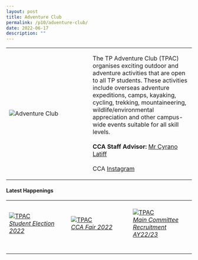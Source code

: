 ```yaml
---
layout: post
title: Adventure Club
permalink: /p10/adventure-club/
date: 2022-06-17
description: ""
---
```

<div>
    <table>
        <tr>
            <td style="width:45%"><image src="/images/CCA_ac.jpg" style="display:block;margin-left:auto;margin-right:auto;" alt="Adventure Club"></image></td>
            <td>
                <p>
                    The TP Adventure Club (TPAC) organises exciting outdoor and adventure activities that are open to all TP students. These activities include overseas adventure expeditions, camps, kayaking, cycling, trekking, mountaineering, wildlife/environmental appreciation and other campus-wide events suitable for all skill levels.<br>
                    <br>
                    <b>CCA Staff Advisor:</b> <a href="mailto:cyrano_latiff@tp.edu.sg">Mr Cyrano Latiff</a><br>
                    <br>
                    CCA <a href="https://www.instagram.com/tpadventureclub">Instagram</a>
                </p>
            </td>
        </tr>
    </table>
</div>

#### Latest Happenings

<div>
    <table>
        <tr>
            <td style="width:33%"><br>
                <a href="https://www.instagram.com/p/CdaCTgcJKwv/">
                    <image src="/images/P10/TPAC_Student Election 2022.png" style="display:block;margin-left:auto;margin-right:auto;" alt="TPAC">
                    <h6 style="margin-top:0%">Student Election 2022</h6>
                    </image>
                </a>
            </td>
            <td style="width:33%"><br>
                <a href="https://www.instagram.com/p/CcngsXAJz5K/">
                    <image src="/images/P10/TPAC_CCA Fair 2022.png" style="display:block;margin-left:auto;margin-right:auto;" alt="TPAC">
                    <h6 style="margin-top:0%">CCA Fair 2022</h6>
                    </image>
                </a>
            </td>
            <td style="width:33%"><br>
                <a href="https://www.instagram.com/p/Cbhc1YiJeqm/">
                    <image src="/images/P10/TPAC_Main Committee Recruitment AY22-23.png" style="display:block;margin-left:auto;margin-right:auto;" alt="TPAC">
                    <h6 style="margin-top:0%">Main Committee Recruitment AY22/23</h6>    
                    </image>
                </a>
            </td>
        </tr>
    </table>
</div>